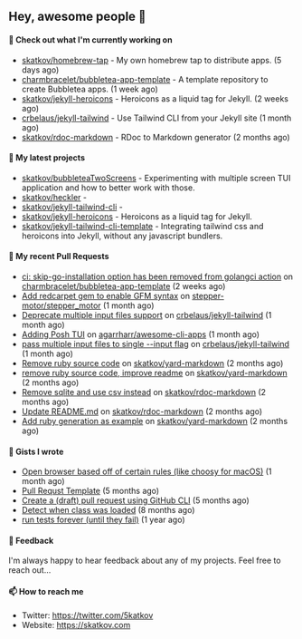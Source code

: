 ## Hey, awesome people 👋

#### 👷 Check out what I'm currently working on
 
- [skatkov/homebrew-tap](https://github.com/skatkov/homebrew-tap) - My own homebrew tap to distribute apps. (5 days ago) 
- [charmbracelet/bubbletea-app-template](https://github.com/charmbracelet/bubbletea-app-template) - A template repository to create Bubbletea apps. (1 week ago) 
- [skatkov/jekyll-heroicons](https://github.com/skatkov/jekyll-heroicons) - Heroicons as a liquid tag for Jekyll. (2 weeks ago) 
- [crbelaus/jekyll-tailwind](https://github.com/crbelaus/jekyll-tailwind) - Use Tailwind CLI from your Jekyll site (1 month ago) 
- [skatkov/rdoc-markdown](https://github.com/skatkov/rdoc-markdown) - RDoc to Markdown generator (2 months ago)

#### 🌱 My latest projects
 
- [skatkov/bubbleteaTwoScreens](https://github.com/skatkov/bubbleteaTwoScreens) - Experimenting with multiple screen TUI application and how to better work with those. 
- [skatkov/heckler](https://github.com/skatkov/heckler) -  
- [skatkov/jekyll-tailwind-cli](https://github.com/skatkov/jekyll-tailwind-cli) -  
- [skatkov/jekyll-heroicons](https://github.com/skatkov/jekyll-heroicons) - Heroicons as a liquid tag for Jekyll. 
- [skatkov/jekyll-tailwind-cli-template](https://github.com/skatkov/jekyll-tailwind-cli-template) - Integrating tailwind css and heroicons into Jekyll, without any javascript bundlers.


#### 🔨 My recent Pull Requests
 
- [ci: skip-go-installation option has been removed from golangci action](https://github.com/charmbracelet/bubbletea-app-template/pull/69) on [charmbracelet/bubbletea-app-template](https://github.com/charmbracelet/bubbletea-app-template) (2 weeks ago) 
- [Add redcarpet gem to enable GFM syntax](https://github.com/stepper-motor/stepper_motor/pull/11) on [stepper-motor/stepper_motor](https://github.com/stepper-motor/stepper_motor) (1 month ago) 
- [Deprecate multiple input files support](https://github.com/crbelaus/jekyll-tailwind/pull/17) on [crbelaus/jekyll-tailwind](https://github.com/crbelaus/jekyll-tailwind) (1 month ago) 
- [Adding Posh TUI](https://github.com/agarrharr/awesome-cli-apps/pull/652) on [agarrharr/awesome-cli-apps](https://github.com/agarrharr/awesome-cli-apps) (1 month ago) 
- [pass multiple input files to single --input flag](https://github.com/crbelaus/jekyll-tailwind/pull/16) on [crbelaus/jekyll-tailwind](https://github.com/crbelaus/jekyll-tailwind) (1 month ago) 
- [Remove ruby source code](https://github.com/skatkov/yard-markdown/pull/27) on [skatkov/yard-markdown](https://github.com/skatkov/yard-markdown) (2 months ago) 
- [remove ruby source code, improve readme](https://github.com/skatkov/yard-markdown/pull/26) on [skatkov/yard-markdown](https://github.com/skatkov/yard-markdown) (2 months ago) 
- [Remove sqlite and use csv instead](https://github.com/skatkov/rdoc-markdown/pull/42) on [skatkov/rdoc-markdown](https://github.com/skatkov/rdoc-markdown) (2 months ago) 
- [Update README.md](https://github.com/skatkov/rdoc-markdown/pull/41) on [skatkov/rdoc-markdown](https://github.com/skatkov/rdoc-markdown) (2 months ago) 
- [Add ruby generation as example](https://github.com/skatkov/yard-markdown/pull/25) on [skatkov/yard-markdown](https://github.com/skatkov/yard-markdown) (2 months ago)

#### 📓 Gists I wrote
 
- [Open browser based off of certain rules (like choosy for macOS)](https://gist.github.com/221b4f302779385494d9dfb9e9eb6aac) (1 month ago) 
- [Pull Requst Template](https://gist.github.com/4bea0868989828e2e221d9d8b2278e36) (5 months ago) 
- [Create a (draft) pull request using GitHub CLI](https://gist.github.com/06c4f37ab4de050940f7e7d2f1504006) (5 months ago) 
- [Detect when class was loaded](https://gist.github.com/642fe6f2abd7b756e2ca146dad4efe33) (8 months ago) 
- [run tests forever (until they fail)](https://gist.github.com/12617ad1fe45a1fc76bcac05e922868c) (1 year ago)

#### 💬 Feedback
I'm always happy to hear feedback about any of my projects. Feel free to reach out...

#### 📫 How to reach me

- Twitter: https://twitter.com/5katkov 
- Website: https://skatkov.com
